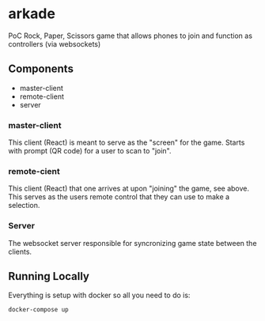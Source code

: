 # arkade
PoC Rock, Paper, Scissors game that allows phones to join and function as controllers (via websockets)


## Components
- master-client
- remote-client
- server

### master-client
This client (React) is meant to serve as the "screen" for the game. Starts with prompt (QR code) for a user to scan to "join".

### remote-cient
This client (React) that one arrives at upon "joining" the game, see above. This serves as the users remote control that they can use to make a selection.

### Server
The websocket server responsible for syncronizing game state between the clients.

## Running Locally

Everything is setup with docker so all you need to do is:

```
docker-compose up
```